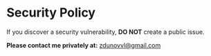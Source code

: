 # Security Policy

If you discover a security vulnerability, **DO NOT** create a public issue.

**Please contact me privately at:** zdunovvl@gmail.com
